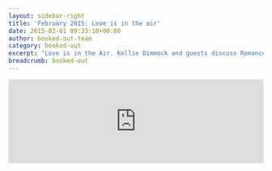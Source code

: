```yaml
---
layout: sidebar-right
title: 'February 2015: Love is in the air'
date: 2015-02-01 09:33:10+00:00
author: booked-out-team
category: booked-out
excerpt: "Love is in the Air. Kellie Dimmock and guests discuss Romance in titles available through Suffolk Libraries including <cite>North and South</cite> by Elizabeth Gaskell, <cite>Uncommon Arrangements</cite> by Katie Roiphe, <cite>Love Lessons</cite> by Joan Wynham, <cite>Vivien's Heavenly Ice Cream Shop</cite> by Abby Clements and <cite>Fifty Shades of Grey</cite> by E.L. James"
breadcrumb: booked-out
---
```

<iframe width="100%" height="166" scrolling="no" frameborder="no" src="https://w.soundcloud.com/player/?url=https%3A//api.soundcloud.com/tracks/193656136&amp;color=ff5500&amp;auto_play=false&amp;hide_related=false&amp;show_comments=true&amp;show_user=true&amp;show_reposts=false"></iframe>
